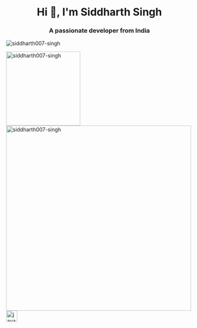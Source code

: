 <link rel="stylesheet" href="https://cdn.jsdelivr.net/npm/@fortawesome/fontawesome-free@6.2.1/css/fontawesome.min.css" integrity="sha384-QYIZto+st3yW+o8+5OHfT6S482Zsvz2WfOzpFSXMF9zqeLcFV0/wlZpMtyFcZALm" crossorigin="anonymous">
<h1 align="center">Hi 👋, I'm Siddharth Singh</h1>
<h3 align="center">A passionate developer from India</h3>

<p align="left"> <img src="https://komarev.com/ghpvc/?username=siddharth007-singh&label=Profile%20views&color=0e75b6&style=flat" alt="siddharth007-singh" /> </p>

<p align="right">
  <p><img align="left" src="https://github-readme-stats.vercel.app/api/top-langs?username=siddharth007-singh&show_icons=true&locale=en&layout=compact"    alt="siddharth007-singh" height="200"/></p>

 <p><img align="left" src="https://github-readme-streak-stats.herokuapp.com/?user=siddharth007-singh&" alt="siddharth007-singh" width="500"/></p>
</p>

<p align="bottom">
 <img align="left" alt="java" width="30px" style="padding-right:10px;" src="">
</p>

